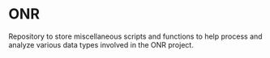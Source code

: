 # ONR

Repository to store miscellaneous scripts and functions to help process and analyze various data types involved in the ONR project.
